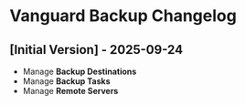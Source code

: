 # Vanguard Backup Changelog

## [Initial Version] - 2025-09-24

- Manage **Backup Destinations**
- Manage **Backup Tasks**
- Manage **Remote Servers**